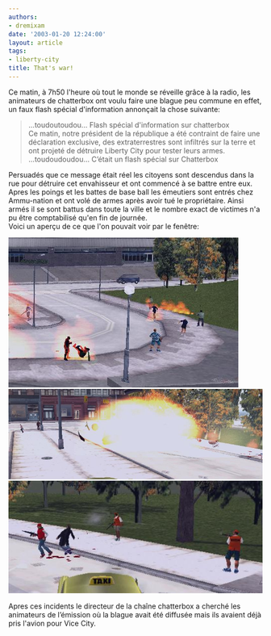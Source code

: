 ```yaml
---
authors:
- dremixam
date: '2003-01-20 12:24:00'
layout: article
tags:
- liberty-city
title: That's war!
---
```



Ce matin, à 7h50 l'heure où tout le monde se réveille grâce à la radio, les animateurs de chatterbox ont voulu faire une blague peu commune en effet, un faux flash spécial d'information annonçait la chose suivante:

> ...toudoutoudou... Flash spécial d'information sur chatterbox  
> Ce matin, notre président de la république a été contraint de faire une déclaration exclusive, des extraterrestres sont infiltrés sur la terre et ont projeté de détruire Liberty City pour tester leurs armes.  
> ...toudoudoudou... C’était un flash spécial sur Chatterbox

Persuadés que ce message était réel les citoyens sont descendus dans la rue pour détruire cet envahisseur et ont commencé à se battre entre eux. Apres les poings et les battes de base ball les émeutiers sont entrés chez Ammu-nation et ont volé de armes après avoir tué le propriétaire. Ainsi armés il se sont battus dans toute la ville et le nombre exact de victimes n'a pu être comptabilisé qu'en fin de journée.  
Voici un aperçu de ce que l'on pouvait voir par le fenêtre:

![](/content/images/2016/07/war1.jpg)
![](/content/images/2016/07/war2.jpg)
![](/content/images/2016/07/war3.jpg)

Apres ces incidents le directeur de la chaîne chatterbox a cherché les animateurs de l’émission où la blague avait été diffusée mais ils avaient déjà pris l'avion pour Vice City.